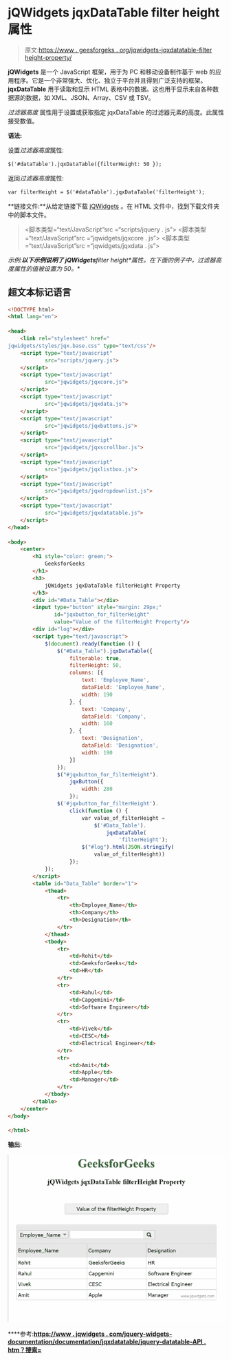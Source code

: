 # jQWidgets jqxDataTable filter height 属性

> 原文:[https://www . geesforgeks . org/jqwidgets-jqxdatatable-filter height-property/](https://www.geeksforgeeks.org/jqwidgets-jqxdatatable-filterheight-property/)

**jQWidgets** 是一个 JavaScript 框架，用于为 PC 和移动设备制作基于 web 的应用程序。它是一个非常强大、优化、独立于平台并且得到广泛支持的框架。 **jqxDataTable** 用于读取和显示 HTML 表格中的数据。这也用于显示来自各种数据源的数据，如 XML、JSON、Array、CSV 或 TSV。

*过滤器高度* 属性用于设置或获取指定 jqxDataTable 的过滤器元素的高度。此属性接受数值。

**语法:**

设置*过滤器高度*属性:

```html
$('#dataTable').jqxDataTable({filterHeight: 50 });  
```

返回*过滤器高度*属性:

```html
var filterHeight = $('#dataTable').jqxDataTable('filterHeight'); 
```

**链接文件:**从给定链接下载 [jQWidgets](https://www.jqwidgets.com/download/) 。在 HTML 文件中，找到下载文件夹中的脚本文件。

> <link rel="”stylesheet”" href="”jqwidgets/styles/jqx.base.css”" type="”text/css”">
> <脚本类型=“text/JavaScript”src =“scripts/jquery . js”></script>
> <脚本类型=“text/JavaScript”src =“jqwidgets/jqxcore . js”></script>
> <脚本类型=“text/JavaScript”src =“jqwidgets/jqxdata . js”>

**示例:**以下示例说明了 jQWidgets***filter height*属性。在下面的例子中，*过滤器高度*属性的值被设置为 50。**

## **超文本标记语言**

```html
<!DOCTYPE html>
<html lang="en">

<head>
    <link rel="stylesheet" href="
jqwidgets/styles/jqx.base.css" type="text/css"/>
    <script type="text/javascript" 
            src="scripts/jquery.js">
    </script>
    <script type="text/javascript" 
            src="jqwidgets/jqxcore.js">
    </script>
    <script type="text/javascript" 
            src="jqwidgets/jqxdata.js">
    </script>
    <script type="text/javascript" 
            src="jqwidgets/jqxbuttons.js">
    </script>
    <script type="text/javascript" 
            src="jqwidgets/jqxscrollbar.js">
    </script>
    <script type="text/javascript" 
            src="jqwidgets/jqxlistbox.js">
    </script>
    <script type="text/javascript" 
            src="jqwidgets/jqxdropdownlist.js">
    </script>
    <script type="text/javascript" 
            src="jqwidgets/jqxdatatable.js">
    </script>
</head>

<body>
    <center>
        <h1 style="color: green;">
            GeeksforGeeks
        </h1>
        <h3>
            jQWidgets jqxDataTable filterHeight Property
        </h3>
        <div id="#Data_Table"></div>
        <input type="button" style="margin: 29px;" 
               id="jqxbutton_for_filterHeight"
               value="Value of the filterHeight Property"/>
        <div id="log"></div>
        <script type="text/javascript">
            $(document).ready(function () {
                $("#Data_Table").jqxDataTable({
                    filterable: true,
                    filterHeight: 50,
                    columns: [{
                        text: 'Employee_Name',
                        dataField: 'Employee_Name',
                        width: 190
                    }, {
                        text: 'Company',
                        dataField: 'Company',
                        width: 160
                    }, {
                        text: 'Designation',
                        dataField: 'Designation',
                        width: 190
                    }]
                });
                $("#jqxbutton_for_filterHeight").
                    jqxButton({
                        width: 280
                    });
                $('#jqxbutton_for_filterHeight').
                    click(function () {
                        var value_of_filterHeight =
                            $('#Data_Table').
                                jqxDataTable(
                                    'filterHeight');
                        $("#log").html(JSON.stringify(
                            value_of_filterHeight))
                    });
            });
        </script>
        <table id="Data_Table" border="1">
            <thead>
                <tr>
                    <th>Employee_Name</th>
                    <th>Company</th>
                    <th>Designation</th>
                </tr>
            </thead>
            <tbody>
                <tr>
                    <td>Rohit</td>
                    <td>GeeksforGeeks</td>
                    <td>HR</td>
                </tr>
                <tr>
                    <td>Rahul</td>
                    <td>Capgemini</td>
                    <td>Software Engineer</td>
                </tr>
                <tr>
                    <td>Vivek</td>
                    <td>CESC</td>
                    <td>Electrical Engineer</td>
                </tr>
                <tr>
                    <td>Amit</td>
                    <td>Apple</td>
                    <td>Manager</td>
                </tr>
            </tbody>
        </table>
    </center>
</body>

</html>
```

****输出:****

**![](img/b0d1e76267aa0c964f5b01b0f9273a66.png)**

****参考:**[https://www . jqwidgets . com/jquery-widgets-documentation/documentation/jqxdatatable/jquery-datatable-API . htm？搜索=](https://www.jqwidgets.com/jquery-widgets-documentation/documentation/jqxdatatable/jquery-datatable-api.htm?search=)**